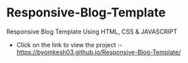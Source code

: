 # Responsive-Blog-Template
Responsive Blog Template Using HTML, CSS &amp; JAVASCRIPT

* Click on the link to view the project :- https://byomkesh03.github.io/Responsive-Blog-Template/


